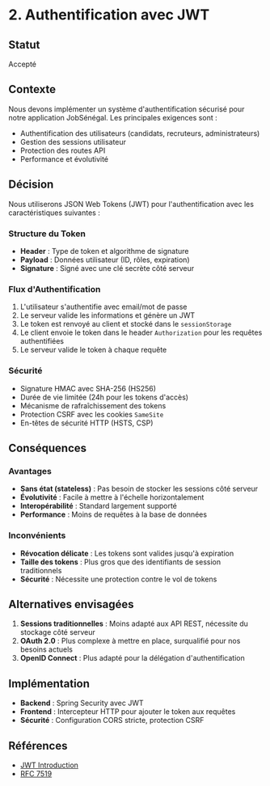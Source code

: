 # 2. Authentification avec JWT

## Statut
Accepté

## Contexte
Nous devons implémenter un système d'authentification sécurisé pour notre application JobSénégal. Les principales exigences sont :
- Authentification des utilisateurs (candidats, recruteurs, administrateurs)
- Gestion des sessions utilisateur
- Protection des routes API
- Performance et évolutivité

## Décision
Nous utiliserons JSON Web Tokens (JWT) pour l'authentification avec les caractéristiques suivantes :

### Structure du Token
- **Header** : Type de token et algorithme de signature
- **Payload** : Données utilisateur (ID, rôles, expiration)
- **Signature** : Signé avec une clé secrète côté serveur

### Flux d'Authentification
1. L'utilisateur s'authentifie avec email/mot de passe
2. Le serveur valide les informations et génère un JWT
3. Le token est renvoyé au client et stocké dans le `sessionStorage`
4. Le client envoie le token dans le header `Authorization` pour les requêtes authentifiées
5. Le serveur valide le token à chaque requête

### Sécurité
- Signature HMAC avec SHA-256 (HS256)
- Durée de vie limitée (24h pour les tokens d'accès)
- Mécanisme de rafraîchissement des tokens
- Protection CSRF avec les cookies `SameSite`
- En-têtes de sécurité HTTP (HSTS, CSP)

## Conséquences
### Avantages
- **Sans état (stateless)** : Pas besoin de stocker les sessions côté serveur
- **Évolutivité** : Facile à mettre à l'échelle horizontalement
- **Interopérabilité** : Standard largement supporté
- **Performance** : Moins de requêtes à la base de données

### Inconvénients
- **Révocation délicate** : Les tokens sont valides jusqu'à expiration
- **Taille des tokens** : Plus gros que des identifiants de session traditionnels
- **Sécurité** : Nécessite une protection contre le vol de tokens

## Alternatives envisagées
1. **Sessions traditionnelles** : Moins adapté aux API REST, nécessite du stockage côté serveur
2. **OAuth 2.0** : Plus complexe à mettre en place, surqualifié pour nos besoins actuels
3. **OpenID Connect** : Plus adapté pour la délégation d'authentification

## Implémentation
- **Backend** : Spring Security avec JWT
- **Frontend** : Intercepteur HTTP pour ajouter le token aux requêtes
- **Sécurité** : Configuration CORS stricte, protection CSRF

## Références
- [JWT Introduction](https://jwt.io/introduction/)
- [RFC 7519](https://tools.ietf.org/html/rfc7519)
